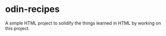 # odin-recipes
A simple HTML project to solidify the things learned in HTML by working on this project. 
